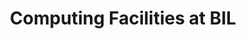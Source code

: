 ---
title: "Computing Facilities at BIL"
description : "this is a meta description"
draft: false
---